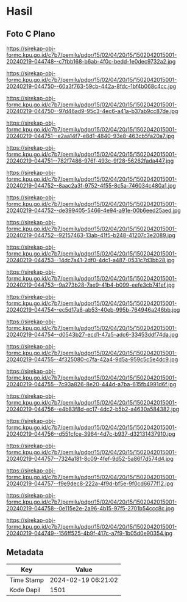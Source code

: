 # Hasil

## Foto C Plano

https://sirekap-obj-formc.kpu.go.id/c7b7/pemilu/pdpr/15/02/04/20/15/1502042015001-20240219-044748--c7fbb168-b6ab-4f0c-bedd-1e0dec9732a2.jpg

https://sirekap-obj-formc.kpu.go.id/c7b7/pemilu/pdpr/15/02/04/20/15/1502042015001-20240219-044750--60a3f763-59cb-442a-8fdc-1bf4b068c4cc.jpg

https://sirekap-obj-formc.kpu.go.id/c7b7/pemilu/pdpr/15/02/04/20/15/1502042015001-20240219-044750--97d46ad9-95c3-4ec6-a41a-b37ab9cc87de.jpg

https://sirekap-obj-formc.kpu.go.id/c7b7/pemilu/pdpr/15/02/04/20/15/1502042015001-20240219-044751--e2aa14f7-e8d1-4840-93e8-463cb5fa20a7.jpg

https://sirekap-obj-formc.kpu.go.id/c7b7/pemilu/pdpr/15/02/04/20/15/1502042015001-20240219-044751--782f7486-976f-493c-9f28-56262fada447.jpg

https://sirekap-obj-formc.kpu.go.id/c7b7/pemilu/pdpr/15/02/04/20/15/1502042015001-20240219-044752--8aac2a3f-9752-4f55-8c5a-746034c480a1.jpg

https://sirekap-obj-formc.kpu.go.id/c7b7/pemilu/pdpr/15/02/04/20/15/1502042015001-20240219-044752--de399405-5466-4e94-a91e-00b6eed25aed.jpg

https://sirekap-obj-formc.kpu.go.id/c7b7/pemilu/pdpr/15/02/04/20/15/1502042015001-20240219-044752--92157463-13ab-41f5-b248-41207c3e2089.jpg

https://sirekap-obj-formc.kpu.go.id/c7b7/pemilu/pdpr/15/02/04/20/15/1502042015001-20240219-044753--14dc7a41-2df0-4dc1-a487-0531c7d3bb28.jpg

https://sirekap-obj-formc.kpu.go.id/c7b7/pemilu/pdpr/15/02/04/20/15/1502042015001-20240219-044753--9a273b28-7ae9-41b4-b099-eefe3cb741ef.jpg

https://sirekap-obj-formc.kpu.go.id/c7b7/pemilu/pdpr/15/02/04/20/15/1502042015001-20240219-044754--ec5d17a8-ab53-40eb-995b-764946a246bb.jpg

https://sirekap-obj-formc.kpu.go.id/c7b7/pemilu/pdpr/15/02/04/20/15/1502042015001-20240219-044754--d0543b27-ecd1-47a5-adc6-33453ddf74da.jpg

https://sirekap-obj-formc.kpu.go.id/c7b7/pemilu/pdpr/15/02/04/20/15/1502042015001-20240219-044755--4f325080-c7fa-42a4-9d5a-959c5c5e4dc9.jpg

https://sirekap-obj-formc.kpu.go.id/c7b7/pemilu/pdpr/15/02/04/20/15/1502042015001-20240219-044755--7c93a826-8e20-444d-a7ba-615fb4991d6f.jpg

https://sirekap-obj-formc.kpu.go.id/c7b7/pemilu/pdpr/15/02/04/20/15/1502042015001-20240219-044756--e4b83f8d-ec17-4dc2-b5b2-a4630a584382.jpg

https://sirekap-obj-formc.kpu.go.id/c7b7/pemilu/pdpr/15/02/04/20/15/1502042015001-20240219-044756--d551cfce-3964-4d7c-b937-d32131437910.jpg

https://sirekap-obj-formc.kpu.go.id/c7b7/pemilu/pdpr/15/02/04/20/15/1502042015001-20240219-044757--7324a181-8c09-4fef-9d52-5a86f7d574d4.jpg

https://sirekap-obj-formc.kpu.go.id/c7b7/pemilu/pdpr/15/02/04/20/15/1502042015001-20240219-044757--f9e9dec8-222a-4f9d-bf5e-9f0cd6677f12.jpg

https://sirekap-obj-formc.kpu.go.id/c7b7/pemilu/pdpr/15/02/04/20/15/1502042015001-20240219-044758--0e115e2e-2a96-4b15-97f5-2701b54ccc8c.jpg

https://sirekap-obj-formc.kpu.go.id/c7b7/pemilu/pdpr/15/02/04/20/15/1502042015001-20240219-044749--156ff525-4b9f-417c-a7f9-1b05d0e90354.jpg


## Metadata

| Key        | Value               |
| ---------- | ------------------- |
| Time Stamp | 2024-02-19 06:21:02 |
| Kode Dapil | 1501                |



